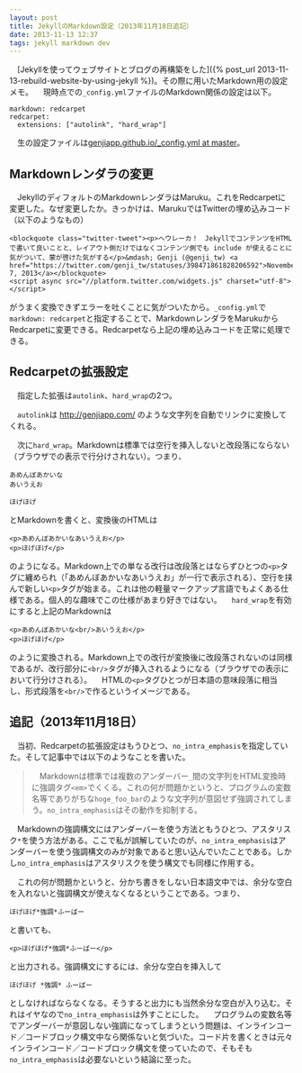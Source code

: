 ```yaml
---
layout: post
title: JekyllのMarkdown設定（2013年11月18日追記）
date: 2013-11-13 12:37
tags: jekyll markdown dev
---
```

　[Jekyllを使ってウェブサイトとブログの再構築をした]({% post_url 2013-11-13-rebuild-website-by-using-jekyll %})。その際に用いたMarkdown用の設定メモ。
　現時点での`_config.yml`ファイルのMarkdown関係の設定は以下。

```
markdown: redcarpet
redcarpet:
  extensions: ["autolink", "hard_wrap"]
```

　生の設定ファイルは[genjiapp.github.io/_config.yml at master](https://github.com/GenjiApp/genjiapp.github.io/blob/master/_config.yml)。

## Markdownレンダラの変更

　JekyllのディフォルトのMarkdownレンダラはMaruku。これをRedcarpetに変更した。なぜ変更したか。きっかけは、MarukuではTwitterの埋め込みコード（以下のようなもの）

```
<blockquote class="twitter-tweet"><p>ヘウレーカ！　JekyllでコンテンツをHTMLで書いて良いことと、レイアウト側だけではなくコンテンツ側でも include が使えることに気がついて、蒙が啓けた気がする</p>&mdash; Genji (@genji_tw) <a href="https://twitter.com/genji_tw/statuses/398471861828206592">November 7, 2013</a></blockquote>
<script async src="//platform.twitter.com/widgets.js" charset="utf-8"></script>
```

がうまく変換できずエラーを吐くことに気がついたから。`_config.yml`で`markdown: redcarpet`と指定することで、MarkdownレンダラをMarukuからRedcarpetに変更できる。Redcarpetなら上記の埋め込みコードを正常に処理できる。

## Redcarpetの拡張設定

　指定した拡張は`autolink`、`hard_wrap`の2つ。

　`autolink`は http://genjiapp.com/ のような文字列を自動でリンクに変換してくれる。

　次に`hard_wrap`。Markdownは標準では空行を挿入しないと改段落にならない（ブラウザでの表示で行分けされない）。つまり、

```
あめんぼあかいな
あいうえお

ほげほげ
```

とMarkdownを書くと、変換後のHTMLは

```
<p>あめんぼあかいなあいうえお</p>
<p>ほげほげ</p>
```

のようになる。Markdown上での単なる改行は改段落とはならずひとつの`<p>`タグに纏められ（「あめんぼあかいなあいうえお」が一行で表示される）、空行を挟んで新しい`<p>`タグが始まる。これは他の軽量マークアップ言語でもよくある仕様である。個人的な趣味でこの仕様があまり好きではない。
　`hard_wrap`を有効にすると上記のMarkdownは

```
<p>あめんぼあかいな<br/>あいうえお</p>
<p>ほげほげ</p>
```

のように変換される。Markdown上での改行が変換後に改段落されないのは同様であるが、改行部分に`<br/>`タグが挿入されるようになる（ブラウザでの表示において行分けされる）。
　HTMLの`<p>`タグひとつが日本語の意味段落に相当し、形式段落を`<br/>`で作るというイメージである。

## 追記（2013年11月18日）

　当初、Redcarpetの拡張設定はもうひとつ、`no_intra_emphasis`を指定していた。そして記事中では以下のようなことを書いた。

> 　Markdownは標準では複数のアンダーバー`_`間の文字列をHTML変換時に強調タグ`<em>`でくくる。これの何が問題かというと、プログラムの変数名等でありがちな`hoge_foo_bar`のような文字列が意図せず強調されてしまう。`no_intra_emphasis`はその動作を抑制する。

　Markdownの強調構文にはアンダーバーを使う方法ともうひとつ、アスタリスク`*`を使う方法がある。ここで私が誤解していたのが、`no_intra_emphasis`はアンダーバーを使う強調構文のみが対象であると思い込んでいたことである。しかし`no_intra_emphasis`はアスタリスクを使う構文でも同様に作用する。

　これの何が問題かというと、分かち書きをしない日本語文中では、余分な空白を入れないと強調構文が使えなくなるということである。つまり、

```
ほげほげ*強調*ふーばー
```

と書いても、

```
<p>ほげほげ*強調*ふーばー</p>
```

と出力される。強調構文にするには、余分な空白を挿入して

```
ほげほげ *強調* ふーばー
```

としなければならなくなる。そうすると出力にも当然余分な空白が入り込む。それはイヤなので`no_intra_emphasis`は外すことにした。
　プログラムの変数名等でアンダーバーが意図しない強調になってしまうという問題は、インラインコード／コードブロック構文中なら関係ないと気づいた。コード片を書くときは元々インラインコード／コードブロック構文を使っていたので、そもそも`no_intra_emphasis`は必要ないという結論に至った。
